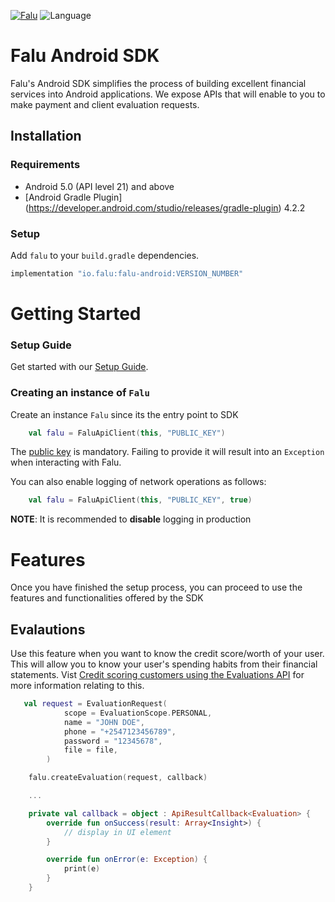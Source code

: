 [![Falu](https://github.com/tinglesoftware/falu-android-sdk/actions/workflows/android.yml/badge.svg)](https://github.com/tinglesoftware/falu-sdk-android/actions/workflows/android.yml)
![Language](https://img.shields.io/badge/language-Kotlin%205.0-green.svg)

# Falu Android SDK

Falu's Android SDK simplifies the process of building excellent financial services into Android applications.
We expose APIs that will enable to you to make payment and client evaluation requests.

## Installation

### Requirements
* Android 5.0 (API level 21) and above
* [Android Gradle Plugin] (https://developer.android.com/studio/releases/gradle-plugin) 4.2.2

### Setup
Add `falu` to your `build.gradle` dependencies.

```gradle
implementation "io.falu:falu-android:VERSION_NUMBER"
```
# Getting Started

### Setup Guide
Get started with our [Setup Guide](https://falu.io/docs/).


### Creating an instance of `Falu`

Create an instance `Falu` since its the entry point to SDK

```kotlin
    val falu = FaluApiClient(this, "PUBLIC_KEY")
```
The [public key](https://falu.io/guides/keys) is mandatory. Failing to provide it will result into an `Exception` when interacting with Falu.

You can also enable logging of network operations as follows:
```kotlin
    val falu = FaluApiClient(this, "PUBLIC_KEY", true)
```
**NOTE**: It is recommended to **disable** logging in production

# Features

Once you have finished the setup process, you can proceed to use the features and functionalities offered by the SDK


## Evalautions

Use this feature when you want to know the credit score/worth of your user.
This will allow you to know your user's spending habits from their financial statements.
Vist [Credit scoring customers using the Evaluations API](https://docs.falu.io/guides/evaluations) for more information relating to this.

```kotlin
   val request = EvaluationRequest(
            scope = EvaluationScope.PERSONAL,
            name = "JOHN DOE",
            phone = "+2547123456789",
            password = "12345678",
            file = file,
        )

    falu.createEvaluation(request, callback)

    ...

    private val callback = object : ApiResultCallback<Evaluation> {
        override fun onSuccess(result: Array<Insight>) {
            // display in UI element
        }

        override fun onError(e: Exception) {
            print(e)
        }
    }    
```